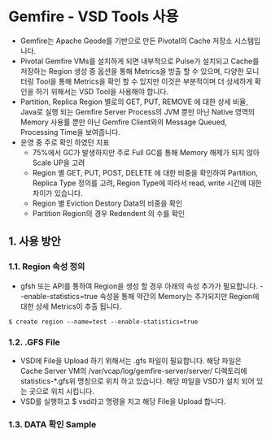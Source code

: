 # Gemfire - VSD Tools 사용
- Gemfire는 Apache Geode를 기반으로 만든 Pivotal의 Cache 저장소 시스템입니다.
- Pivotal Gemfire VMs를 설치하게 되면 내부적으로 Pulse가 설치되고 Cache를 저장하는 Region 생성 중 옵션을 통해 Metrics을 방출 할 수 있으며, 다양한 모니터링 Tool을 통해 Metrics을 확인 할 수 있지만 이것은 부분적이며 더 상세하게 확인을 하기 위해서는 VSD Tool을 사용해야 합니다.
- Partition, Replica Region 별로의 GET, PUT, REMOVE 에 대한 상세 비율, Java로 실행 되는 Gemfire Server Process의 JVM 뿐만 아닌 Native 영역의 Memory 사용률 뿐만 아닌 Gemfire Client와의 Message Queued, Processing Time을 보여줍니다.
- 운영 중 주로 확인 하였던 지표
	- 75%에서 GC가 발생하지만 주로 Full GC를 통해 Memory 해제가 되지 않아 Scale UP을 고려
	- Region 별 GET, PUT, POST, DELETE 에 대한 비중을 확인하여 Partition, Replica Type 정의를 고려, Region Type에 따라서 read, write 시간에 대한 차이가 있습니다.
	- Region 별 Eviction Destory Data의 비중을 확인
	- Partition Region의 경우 Redendent 의 수를 확인

## 1. 사용 방안

### 1.1. Region 속성 정의
- gfsh 또는 API를 통하여 Region을 생성 할 경우 아래의 속성 추가가 필요합니다. --enable-statistics=true 속성을 통해 약간의 Memory는 추가되지만 Region에 대한 상세 Metrics이 추출 됩니다.

```
$ create region --name=test --enable-statistics=true
```

### 1.2. .GFS File
- VSD에 File을 Upload 하기 위해서는 .gfs 파일이 필요합니다. 해당 파일은 Cache Server VM의 /var/vcap/log/gemfire-server/server/ 디렉토리에 statistics-*.gfs위 명칭으로 위치 하고 있습니다. 해당 파일을 VSD가 설치 되어 있는 곳으로 위치 시킵니다.
- VSD를 실행하고 $ vsd라고 명령을 치고 해당 File을 Upload 합니다.


### 1.3. DATA 확인 Sample



